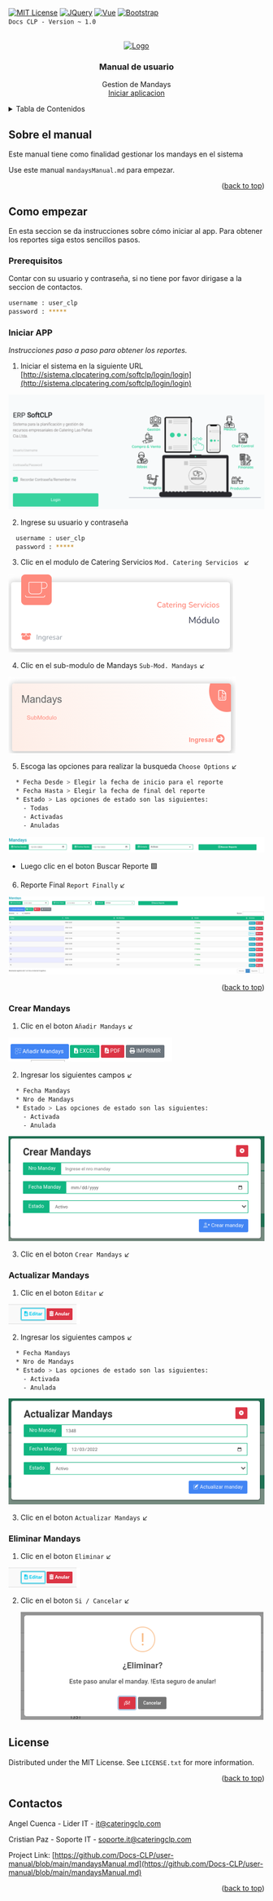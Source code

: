 <!-- Improved compatibility of back to top link: See: https://github.com/othneildrew/Best-README-Template/pull/73 -->
<a name="readme-top"></a>
<!--
*** Thanks for checking out the Best-README-Template. If you have a suggestion
*** that would make this better, please fork the repo and create a pull request
*** or simply open an issue with the tag "enhancement".
*** Don't forget to give the project a star!
*** Thanks again! Now go create something AMAZING! :D
-->



<!-- PROJECT SHIELDS -->
<!--
*** I'm using markdown "reference style" links for readability.
*** Reference links are enclosed in brackets [ ] instead of parentheses ( ).
*** See the bottom of this document for the declaration of the reference variables
*** for contributors-url, forks-url, etc. This is an optional, concise syntax you may use.
*** https://www.markdownguide.org/basic-syntax/#reference-style-links

[![Contributors][contributors-shield]][contributors-url]
[![Forks][forks-shield]][forks-url]
[![Stargazers][stars-shield]][stars-url]
[![Issues][issues-shield]][issues-url]
[![MIT License][license-shield]][license-url]
[![LinkedIn][linkedin-shield]][linkedin-url]
-->

[![MIT License][license-shield]][license-url]
[![JQuery][JQuery.com]][JQuery-url]
[![Vue][Vue.js]][Vue-url]
[![Bootstrap][Bootstrap.com]][Bootstrap-url]
<br>
`Docs CLP - Version ~ 1.0`
<!-- PROJECT LOGO -->
<br />
<div align="center">
  <a href="https://github.com/othneildrew/Best-README-Template/blob/master/images/logo.png">
    <img src="https://github.com/othneildrew/Best-README-Template/blob/master/images/logo.png" alt="Logo" width="100" height="100">
  </a>

<h3 align="center">Manual de usuario</h3>

  <p align="center">  
    Gestion de Mandays
    <br />
    <a href="http://sistema.clpcatering.com/softclp">Iniciar aplicacion</a>    
  </p>  
</div>



<!-- TABLE OF CONTENTS -->
<details>
  <summary>Tabla de Contenidos</summary>
  <ol>
    <li>
      <a href="#about-the-project">Sobre el manual</a>      
    </li>
    <li>
      <a href="#getting-started">Como empezar</a>
      <ul>
        <li><a href="#prerequisites">Prerequisitos</a></li>
        <li><a href="#installation">Iniciar APP</a></li>
        <li><a href="#installation">Crear Mandays</a></li>
        <li><a href="#installation">Actualizar Mandays</a></li>
        <li><a href="#installation">Eliminar Mandays</a></li>
      </ul>
    </li>
    <li><a href="#license">License</a></li>
    <li><a href="#contactos">Contactos</a></li>    

  </ol>
</details>



<!-- ABOUT THE PROJECT -->
## Sobre el manual


<!--[![Sistema SOFCLP][product-screenshot]](http://sistema.clpcatering.com/softclp/login/login)-->

Este manual tiene como finalidad gestionar los mandays en el sistema

Use este manual `mandaysManual.md` para empezar.

<p align="right">(<a href="#readme-top">back to top</a>)</p>


<!-- GETTING STARTED -->
## Como empezar

En esta seccion se da instrucciones sobre cómo iniciar al app. Para obtener los reportes siga estos sencillos pasos.

### Prerequisitos

Contar con su usuario y contraseña, si no tiene por favor dirigase a la seccion de contactos.

  ```sh
  username : user_clp
  password : *****
  ```

### Iniciar APP

_Instrucciones paso a paso para obtener los reportes._

1. Iniciar el sistema en la siguiente URL [http://sistema.clpcatering.com/softclp/login/login](http://sistema.clpcatering.com/softclp/login/login)

 <img src="https://github.com/Docs-CLP/user-manual/blob/main/img/StartPageCLP.png">

2. Ingrese su usuario y contraseña
  ```sh
    username : user_clp
    password : *****
  ```
3. Clic en el modulo de Catering Servicios ```Mod. Catering Servicios ```   :arrow_lower_left:

  <img src="https://github.com/Docs-CLP/user-manual/blob/main/img/mod-servicios/mod-services.png" >

4. Clic en el sub-modulo de Mandays ```Sub-Mod. Mandays```   :arrow_lower_left:

  <img src="https://github.com/Docs-CLP/user-manual/blob/main/img/mod-servicios/mandays-mod.png" >

5. Escoga las opciones para realizar la busqueda  ```Choose Options```   :arrow_lower_left:
  ```sh
    * Fecha Desde > Elegir la fecha de inicio para el reporte
    * Fecha Hasta > Elegir la fecha de final del reporte
    * Estado > Las opciones de estado son las siguientes:
      - Todas
      - Activadas
      - Anuladas
  ```
  <img src="https://github.com/Docs-CLP/user-manual/blob/main/img/mod-servicios/mandays-searching.png" >

* Luego clic en el boton Buscar Reporte :green_square:

6. Reporte Final ```Report Finally```   :arrow_lower_left:

  <img src="https://github.com/Docs-CLP/user-manual/blob/main/img/mod-servicios/mandays-list.png" >


<p align="right">(<a href="#readme-top">back to top</a>)</p>




### Crear Mandays

1. Clic en el boton ```Añadir Mandays```   :arrow_lower_left:

  <img src="https://github.com/Docs-CLP/user-manual/blob/main/img/mod-servicios/mandays-create.png" >

2. Ingresar los siguientes campos   :arrow_lower_left:
  ```sh
    * Fecha Mandays
    * Nro de Mandays
    * Estado > Las opciones de estado son las siguientes:
      - Activada
      - Anulada
  ```
  <img src="https://github.com/Docs-CLP/user-manual/blob/main/img/mod-servicios/mandays-create-save.png" >

3. Clic en el boton ```Crear Mandays```   :arrow_lower_left:


### Actualizar Mandays

1. Clic en el boton ```Editar```   :arrow_lower_left:

  <img src="https://github.com/Docs-CLP/user-manual/blob/main/img/mod-servicios/mandays-opt.png" >

2. Ingresar los siguientes campos   :arrow_lower_left:
  ```sh
    * Fecha Mandays
    * Nro de Mandays
    * Estado > Las opciones de estado son las siguientes:
      - Activada
      - Anulada
  ```
  <img src="https://github.com/Docs-CLP/user-manual/blob/main/img/mod-servicios/mandays-update.png" >

3. Clic en el boton ```Actualizar Mandays```   :arrow_lower_left:


### Eliminar Mandays

1. Clic en el boton ```Eliminar```   :arrow_lower_left:

  <img src="https://github.com/Docs-CLP/user-manual/blob/main/img/mod-servicios/mandays-opt.png" >

2. Clic en el boton ```Si / Cancelar```   :arrow_lower_left:

   <img src="https://github.com/Docs-CLP/user-manual/blob/main/img/mod-servicios/mandays-delete.png" >


<!-- CONTRIBUTING

## Roadmap

- [x] Add Changelog
- [x] Add back to top links
- [ ] Add Additional Templates w/ Examples
- [ ] Add "components" document to easily copy & paste sections of the readme
- [ ] Multi-language Support
    - [ ] Chinese
    - [ ] Spanish

See the [open issues](https://github.com/othneildrew/Best-README-Template/issues) for a full list of proposed features (and known issues).

<p align="right">(<a href="#readme-top">back to top</a>)</p>




## Contributing

Contributions are what make the open source community such an amazing place to learn, inspire, and create. Any contributions you make are **greatly appreciated**.

If you have a suggestion that would make this better, please fork the repo and create a pull request. You can also simply open an issue with the tag "enhancement".
Don't forget to give the project a star! Thanks again!

1. Fork the Project
2. Create your Feature Branch (`git checkout -b feature/AmazingFeature`)
3. Commit your Changes (`git commit -m 'Add some AmazingFeature'`)
4. Push to the Branch (`git push origin feature/AmazingFeature`)
5. Open a Pull Request

<p align="right">(<a href="#readme-top">back to top</a>)</p>





-->
## License

Distributed under the MIT License. See `LICENSE.txt` for more information.

<p align="right">(<a href="#readme-top">back to top</a>)</p>

<!-- CONTACT -->

## Contactos

Angel Cuenca - Lider IT - it@cateringclp.com

Cristian Paz - Soporte IT - soporte.it@cateringclp.com

Project Link: [https://github.com/Docs-CLP/user-manual/blob/main/mandaysManual.md](https://github.com/Docs-CLP/user-manual/blob/main/mandaysManual.md)

<p align="right">(<a href="#readme-top">back to top</a>)</p>



<!-- ACKNOWLEDGMENTS 
## Acknowledgments

Este espacio es para enumerar los recursos que son útiles para nuestro proyecto y a los cuales damos crédito

* [Choose an Open Source License](https://choosealicense.com)

* [GitHub Pages](https://pages.github.com)

* [Font Awesome](https://fontawesome.com)

* [GitHub Emoji Cheat Sheet](https://www.webpagefx.com/tools/emoji-cheat-sheet)
* [Malven's Flexbox Cheatsheet](https://flexbox.malven.co/)
* [Malven's Grid Cheatsheet](https://grid.malven.co/)
* [Img Shields](https://shields.io)
* [GitHub Pages](https://pages.github.com)
* [Font Awesome](https://fontawesome.com)
* [React Icons](https://react-icons.github.io/react-icons/search)



<p align="right">(<a href="#readme-top">back to top</a>)</p>
-->


<!-- MARKDOWN LINKS & IMAGES -->
<!-- https://www.markdownguide.org/basic-syntax/#reference-style-links -->
[contributors-shield]: https://img.shields.io/github/contributors/othneildrew/Best-README-Template.svg?style=for-the-badge
[contributors-url]: https://github.com/othneildrew/Best-README-Template/graphs/contributors
[forks-shield]: https://img.shields.io/github/forks/othneildrew/Best-README-Template.svg?style=for-the-badge
[forks-url]: https://github.com/othneildrew/Best-README-Template/network/members
[stars-shield]: https://img.shields.io/github/stars/othneildrew/Best-README-Template.svg?style=for-the-badge
[stars-url]: https://github.com/othneildrew/Best-README-Template/stargazers
[issues-shield]: https://img.shields.io/github/issues/othneildrew/Best-README-Template.svg?style=for-the-badge
[issues-url]: https://github.com/othneildrew/Best-README-Template/issues
[license-shield]: https://img.shields.io/github/license/othneildrew/Best-README-Template.svg?style=for-the-badge
[license-url]: https://github.com/othneildrew/Best-README-Template/blob/master/LICENSE.txt
[linkedin-shield]: https://img.shields.io/badge/-LinkedIn-black.svg?style=for-the-badge&logo=linkedin&colorB=555
[linkedin-url]: https://linkedin.com/in/othneildrew
[product-screenshot]: https://github.com/othneildrew/Best-README-Template/blob/master/images/logo.png
[Next.js]: https://img.shields.io/badge/next.js-000000?style=for-the-badge&logo=nextdotjs&logoColor=white
[Next-url]: https://nextjs.org/
[React.js]: https://img.shields.io/badge/React-20232A?style=for-the-badge&logo=react&logoColor=61DAFB
[React-url]: https://reactjs.org/
[Vue.js]: https://img.shields.io/badge/Vue.js-35495E?style=for-the-badge&logo=vuedotjs&logoColor=4FC08D
[Vue-url]: https://vuejs.org/
[Angular.io]: https://img.shields.io/badge/Angular-DD0031?style=for-the-badge&logo=angular&logoColor=white
[Angular-url]: https://angular.io/
[Svelte.dev]: https://img.shields.io/badge/Svelte-4A4A55?style=for-the-badge&logo=svelte&logoColor=FF3E00
[Svelte-url]: https://svelte.dev/
[Laravel.com]: https://img.shields.io/badge/Laravel-FF2D20?style=for-the-badge&logo=laravel&logoColor=white
[Laravel-url]: https://laravel.com
[Bootstrap.com]: https://img.shields.io/badge/Bootstrap-563D7C?style=for-the-badge&logo=bootstrap&logoColor=white
[Bootstrap-url]: https://getbootstrap.com
[JQuery.com]: https://img.shields.io/badge/jQuery-0769AD?style=for-the-badge&logo=jquery&logoColor=white
[JQuery-url]: https://jquery.com 
